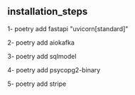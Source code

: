 ## installation_steps

1- poetry add fastapi "uvicorn[standard]"

2-  poetry add aiokafka

3- poetry add sqlmodel

4- poetry add psycopg2-binary 

5- poetry add stripe

